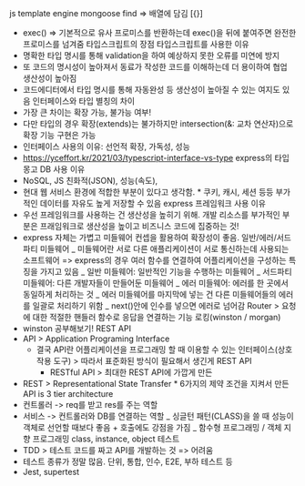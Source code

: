 js template engine
mongoose find => 배열에 담김 [{}]

-   exec() => 기본적으로 유사 프로미스를 반환하는데 exec()을 뒤에 붙여주면 완전한 프로미스를 넘겨줌
    타입스크립트의 장점
    타입스크립트를 사용한 이유
-   명확한 타입 명시를 통해 validation을 하여 예상하지 못한 오류를 미연에 방지
-   또 코드의 명시성이 높아져서 동료가 작성한 코드를 이해하는데 더 용이하여 협업 생산성이 높아짐
-   코드에디터에서 타입 명시를 통해 자동완성 등 생산성이 높아질 수 있는 여지도 있음
    인터페이스와 타입 별칭의 차이
-   가장 큰 차이는 확장 가능, 불가능 여부!
-   다만 타입의 경우 확장(extends)는 불가하지만 intersection(&: 교차 연산자)으로 확장 기능 구현은 가능
-   인터페이스 사용의 이유: 선언적 확장, 가독성, 성능
-   https://yceffort.kr/2021/03/typescript-interface-vs-type
    express의 타입
    몽고 DB 사용 이유
-   NoSQL, JS 친화적(JSON), 성능(속도),
-   현대 웹 서비스 환경에 적합한 부분이 있다고 생각함. \* 쿠키, 캐시, 세션 등등 부가적인 데이터를 자유도 높게 저장할 수 있음
    express 프레임워크 사용 이유
-   우선 프레임워크를 사용하는 건 생산성을 높히기 위해. 개발 리소스를 부가적인 부분은 프래임워크로 생산성을 높이고 비즈니스 코드에 집중하는 것!
-   express 자체는 가볍고 미들웨어 컨셉을 활용하여 확장성이 좋음. 일반/에러/서드파티 미들웨어
    _ 미들웨어란 서로 다른 애플리케이션이 서로 통신하는데 사용되는 소프트웨어 => express의 경우 여러 함수를 연결하여 어플리케이션을 구성하는 특징을 가지고 있음
    _ 일반 미들웨어: 일반적인 기능을 수행하는 미들웨어
    _ 서드파티 미들웨어: 다른 개발자들이 만들어둔 미들웨어
    _ 에러 미들웨어: 에러를 한 곳에서 동일하게 처리하는 것
    _ 에러 미들웨어를 마지막에 넣는 건 다른 미들웨어들의 에러를 일괄로 처리하기 위함
    _ next()안에 인수를 넣으면 에러로 넘어감
    Router > 요청에 대한 적절한 핸들러 함수로 응답을 연결하는 기능
    로킹(winston / morgan)
-   winston 공부해보기!
    REST API
-   API > Application Programing Interface
    -   결국 API란 어플리케이션을 프로그래밍 할 때 이용할 수 있는 인터페이스(상호작용 도구) > 따라서 표준화된 방식이 필요해서 생긴게 REST API
        -   RESTful API > 최대한 REST API에 가깝게 만든
-   REST > Representational State Transfer \* 6가지의 제약 조건을 지켜서 만든 API
    is
    3 tier architecture
-   컨트롤러 -> req를 받고 res를 주는 역할
-   서비스 -> 컨트롤러와 DB를 연결하는 역할
    _ 싱글턴 패턴(CLASS)을 쓸 때 성능이 객체로 선언할 때보다 좋음 + 호출에도 강점을 가짐
    _ 함수형 프로그래밍 / 객체 지향 프로그래밍
    class, instance, object
    테스트
-   TDD > 테스트 코드를 짜고 API를 개발하는 것 => 어려움
-   테스트 종류가 정말 많음. 단위, 통합, 인수, E2E, 부하 테스트 등
-   Jest, supertest
